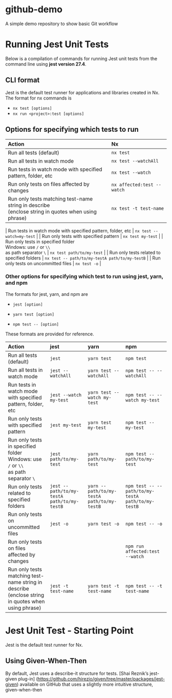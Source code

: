 # github-demo
A simple demo repository to show basic Git workflow


# Running Jest Unit Tests
Below is a compilation of commands for running Jest unit tests from the command line using **jest version 27.4**.

## CLI format
Jest is the default test runner for applications and libraries created in Nx. The format for nx commands is

- `nx test [options]`
- `nx run <project>:test [options]`

## Options for specifying which tests to run
| Action |Nx|
| :--- | :---- |
| Run all tests (default) | `nx test`    |
| Run all tests in watch mode | `nx test --watchAll`    |
| Run tests in watch mode with specified pattern, folder, etc | `nx test --watch` |
| Run only tests on files affected by changes | `nx affected:test --watch` |
| Run only tests matching test-name string in describe<BR/>(enclose string in quotes when using phrase) | `nx test -t test-name`    |



| Run tests in watch mode with specified pattern, folder, etc | `nx test --watch=my-test` |
| Run only tests with specified pattern | `nx test my-test` |
| Run only tests in specified folder <br/>Windows: use `/` or `\\` <br/>as path separator `\` | `nx test path/to/my-test` |
| Run only tests related to specified folders | `nx test -- path/to/my-testA path/to/my-testB` |
| Run only tests on uncommitted files | `nx test -o` |



### Other options for specifying which test to run using jest, yarn, and npm
The formats for jest, yarn, and npm are

- `jest [option]`

- `yarn test [option]` 

- `npm test -- [option]`

These formats are provided for reference.

| Action | jest | yarn | npm |
| :--- | :--- | :--- | :---- |
| Run all tests (default) | `jest`       | `yarn test`    | `npm test` |
| Run all tests in watch mode | `jest --watchAll`       | `yarn test --watchAll`    | `npm test -- --watchAll` |
| Run tests in watch mode with specified pattern, folder, etc | `jest --watch my-test`       | `yarn test --watch my-test`    | `npm test -- --watch my-test` |
| Run only tests with specified pattern | `jest my-test` | `yarn test my-test` | `npm test -- my-test` |
| Run only tests in specified folder <br/>Windows: use `/` or `\\` <br/>as path separator `\` | `jest path/to/my-test` | `yarn path/to/my-test` | `npm test -- path/to/my-test` |
| Run only tests related to specified folders | `jest -- path/to/my-testA path/to/my-testB` | `yarn -- path/to/my-testA path/to/my-testB` | `npm test -- -- path/to/my-testA path/to/my-testB` |
| Run only tests on uncommitted files | `jest -o`       | `yarn test -o`    | `npm test -- -o` |
| Run only tests on files affected by changes | | | `npm run affected:test --watch` |
| Run only tests matching test-name string in describe<BR/>(enclose string in quotes when using phrase) | `jest -t test-name`       | `yarn test -t test-name`    | `npm test -- -t test-name` |


# Jest Unit Test - Starting Point #
Jest is the default test runner for Nx.

## Using Given-When-Then ##
By default, Jest uses a describe-it structure for tests. [Shai Reznik’s jest-given plug-in] (https://github.com/hirezio/given/tree/master/packages/jest-given)
available on GitHub that uses a slightly more intuitive structure, given-when-then


